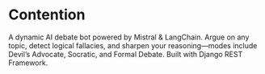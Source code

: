 # Contention
A dynamic AI debate bot powered by Mistral &amp; LangChain. Argue on any topic, detect logical fallacies, and sharpen your reasoning—modes include Devil’s Advocate, Socratic, and Formal Debate. Built with Django REST Framework.
